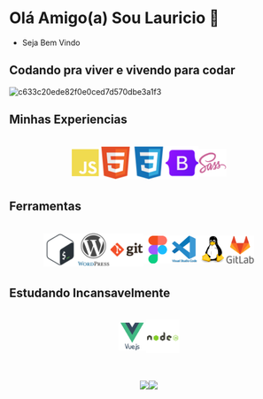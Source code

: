 
# Olá Amigo(a) Sou Lauricio 👋

- Seja Bem Vindo
<div>
<a href="https://github.com/LauricioX"></a>

 </div>
    


## Codando pra viver e vivendo para codar

![c633c20ede82f0e0ced7d570dbe3a1f3](https://i.imgur.com/bPHcsTs.gif)



## Minhas Experiencias



<div style="display:flex; align-items:center; justify-content:center; gap:10; margin:30px 0">
 <br>
 <br>

<img align="center" alt="Rafa-Js" height="50" width="50" src="https://raw.githubusercontent.com/devicons/devicon/master/icons/javascript/javascript-plain.svg">
  
<img align="center" alt="Rafa-HTML" height="60" width="60" src="https://raw.githubusercontent.com/devicons/devicon/master/icons/html5/html5-original.svg">

<img align="center" alt="Rafa-CSS" height="60" width="60" src="https://raw.githubusercontent.com/devicons/devicon/master/icons/css3/css3-original.svg">

 <img align="center" alt="Rafa-CSS" height="60" width="60" src="https://raw.githubusercontent.com/devicons/devicon/2ae2a900d2f041da66e950e4d48052658d850630/icons/bootstrap/bootstrap-original.svg">
 
 
 <img align="center" alt="Rafa-Js" height="50" width="50" src="https://raw.githubusercontent.com/devicons/devicon/2ae2a900d2f041da66e950e4d48052658d850630/icons/sass/sass-original.svg">
 
 ##  <br>
 
 




</div>

## Ferramentas


<div style="display:flex; align-items:center; justify-content:center; gap:10; margin:30px 0">
 <br>


  <img align="center" alt="Rafa-CSS" height="60" width="60" src="https://raw.githubusercontent.com/devicons/devicon/2ae2a900d2f041da66e950e4d48052658d850630/icons/bash/bash-original.svg">

 <img align="center" alt="Rafa-CSS" height="60" width="60" src="https://raw.githubusercontent.com/devicons/devicon/2ae2a900d2f041da66e950e4d48052658d850630/icons/wordpress/wordpress-original.svg">

 <img align="center" alt="Rafa-HTML" height="60" width="60" src="https://raw.githubusercontent.com/devicons/devicon/2ae2a900d2f041da66e950e4d48052658d850630/icons/git/git-original-wordmark.svg">
  <img align="center" alt="Rafa-Js" height="50" width="50" src="https://raw.githubusercontent.com/devicons/devicon/2ae2a900d2f041da66e950e4d48052658d850630/icons/figma/figma-original.svg">
 <img align="center" alt="Rafa-Js" height="50" width="50" src="https://raw.githubusercontent.com/devicons/devicon/2ae2a900d2f041da66e950e4d48052658d850630/icons/vscode/vscode-original-wordmark.svg">
 
  <img align="center" alt="Rafa-Js" height="50" width="50" src="https://raw.githubusercontent.com/devicons/devicon/2ae2a900d2f041da66e950e4d48052658d850630/icons/linux/linux-original.svg">
 
 <img align="center" alt="Rafa-Js" height="50" width="50" src="https://raw.githubusercontent.com/devicons/devicon/2ae2a900d2f041da66e950e4d48052658d850630/icons/gitlab/gitlab-original-wordmark.svg">
 

 
 



 ##  <br>

 

</div>

## Estudando Incansavelmente


<div style="display:flex; align-items:center; justify-content:center; gap:10; margin:30px 0">
 <br>

<img align="center" alt="Rafa-Js" height="50" width="50" src="https://raw.githubusercontent.com/devicons/devicon/2ae2a900d2f041da66e950e4d48052658d850630/icons/vuejs/vuejs-original-wordmark.svg">

<img align="center" alt="Rafa-CSS" height="60" width="60" src="https://raw.githubusercontent.com/devicons/devicon/2ae2a900d2f041da66e950e4d48052658d850630/icons/nodejs/nodejs-original-wordmark.svg">
 
  ##  <br>


</div>



<div style="display:flex; align-items:center; justify-content:center; gap:10; margin:30px 0">
  
   
  <a href="https://www.instagram.com/webdevelopermasterpro/" target="_blank"><img src="https://img.shields.io/badge/-Instagram-%23E4405F?style=for-the-badge&logo=instagram&logoColor=white" target="_blank"></a>
 
  <a href="https://br.linkedin.com/in/lauricio-de-souza-776b04215" target="_blank"><img src="https://img.shields.io/badge/-LinkedIn-%230077B5?style=for-the-badge&logo=linkedin&logoColor=white" target="_blank"></a> 
</div>



<!--       <img height="130em" src="https://github-readme-stats.vercel.app/api?username=LauricioX&show_icons=true&theme=algolia&include_all_commits=true&count_private=true"/> 
 
      <img height="130em"  src="https://github-readme-stats.vercel.app/api/top-langs/?username=LauricioX&layout=compact&langs_count=7&theme=algolia"/> -->



